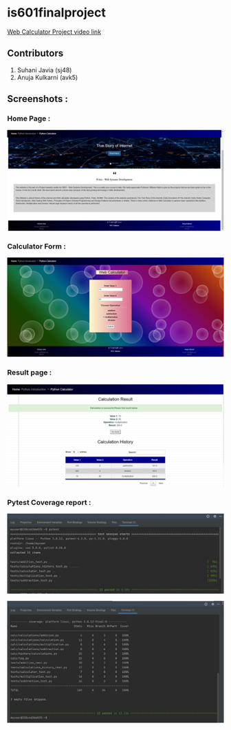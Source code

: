 # is601finalproject

[Web Calculator Project video link](https://www.youtube.com/watch?v=bHVhxRPT_Dk)

## Contributors
1. Suhani Javia (sj48)
2. Anuja Kulkarni (avk5)

## Screenshots :

### Home Page :

![](home.PNG)

### Calculator Form :

![](calculator.jpg)

### Result page :

![](result.jpg)

### Pytest Coverage report :
![](pytest.jpg)

![](coverage.jpg)

